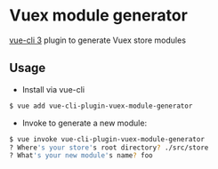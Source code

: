 # Vuex module generator

[vue-cli 3](https://github.com/vuejs/vue-cli) plugin to generate Vuex store modules

## Usage

- Install via vue-cli

```sh
$ vue add vue-cli-plugin-vuex-module-generator
```

- Invoke to generate a new module:

```sh
$ vue invoke vue-cli-plugin-vuex-module-generator
? Where's your store's root directory? ./src/store
? What's your new module's name? foo
```
